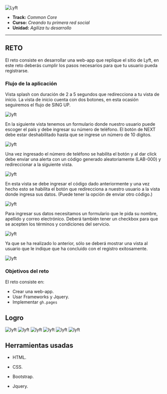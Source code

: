 ![Lyft](assets/img/logo-pink.png)

* **Track:** _Common Core_
* **Curso:** _Creando tu primera red social_
* **Unidad:** _Agiliza tu desarrollo_

***

## RETO

El reto consiste en desarrollar una web-app que replique el sitio de Lyft, en este reto deberás cumplir los pasos necesarios para que tu usuario pueda registrarse.

### Flujo de la aplicación
Vista splash con duración de 2 a 5 segundos que redirecciona a tu vista de inicio. La vista de inicio cuenta con dos botones, en esta ocasión seguiremos el flujo de SING UP. 

![lyft](assets/img/reto-1.JPG)


En la siguiente vista tenemos un formulario donde nuestro usuario puede escoger el país y debe ingresar su número de teléfono. El botón de NEXT debe estar deshabilitado hasta que se ingrese un número de 10 dígitos. 

![lyft](assets/img/reto-2.JPG)


Una vez ingresado el número de teléfono se habilita el botón y al dar click debe enviar una alerta con un código generado aleatoriamente (LAB-000) y redireccionar a la siguiente vista. 

![lyft](assets/img/reto-3.JPG)

En esta vista se debe ingresar el código dado anteriormente y una vez hecho esto se habilita el botón que redirecciona a nuestro usuario a la vista donde ingresa sus datos. (Puede tener la opción de enviar otro código.) 

![lyft](assets/img/reto-4.JPG)

Para ingresar sus datos necesitamos un formulario que le pida su nombre, apellido y correo electrónico. Deberá también tener un checkbox para que se acepten los términos y condiciones del servicio. 

![lyft](assets/img/reto-5.JPG)

Ya que se ha realizado lo anterior, sólo se deberá mostrar una vista al usuario que le indique que ha concluido con el registro exitosamente. 

![lyft](assets/img/reto-6.JPG)

### Objetivos del reto

El reto consiste en:

* Crear una web-app.
* Usar Frameworks y Jquery.
* Implementar `gh.pages`

## Logro

![lyft](assets/img/logro-1.JPG)
![lyft](assets/img/logro-2.JPG)
![lyft](assets/img/logro-3.JPG)
![lyft](assets/img/logro-4.JPG)
![lyft](assets/img/logro-5.JPG)
![lyft](assets/img/logro-6.JPG)  


## Herramientas usadas

* HTML.   

* CSS.   

* Bootstrap.  

* Jquery.  